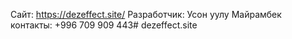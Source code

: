 Сайт:  https://dezeffect.site/
Разработчик: Усон уулу Майрамбек
контакты: +996 709 909 443#   d e z e f f e c t . s i t e  
 
